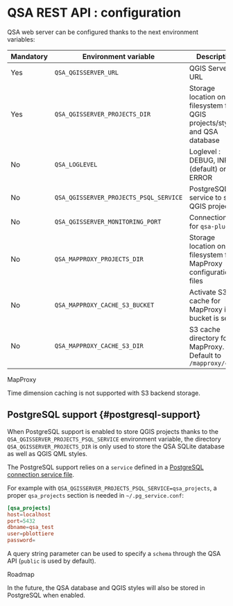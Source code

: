 # QSA REST API : configuration

QSA web server can be configured thanks to the next environment variables:

| Mandatory  | Environment variable                   |         Description                                                              |
|------------|----------------------------------------|----------------------------------------------------------------------------------|
| Yes        | `QSA_QGISSERVER_URL`                   | QGIS Server URL                                                                  |
| Yes        | `QSA_QGISSERVER_PROJECTS_DIR`          | Storage location on the filesystem for QGIS projects/styles and QSA database     |
| No         | `QSA_LOGLEVEL`                         | Loglevel : DEBUG, INFO (default) or ERROR                                        |
| No         | `QSA_QGISSERVER_PROJECTS_PSQL_SERVICE` | PostgreSQL service to store QGIS projects                                        |
| No         | `QSA_QGISSERVER_MONITORING_PORT`       | Connection port for `qsa-plugin`                                                 |
| No         | `QSA_MAPPROXY_PROJECTS_DIR`            | Storage location on the filesystem for MapProxy configuration files              |
| No         | `QSA_MAPPROXY_CACHE_S3_BUCKET`         | Activate S3 cache for MapProxy if bucket is set                                  |
| No         | `QSA_MAPPROXY_CACHE_S3_DIR`            | S3 cache directory for MapProxy. Default to `/mapproxy/cache`                    |

<div class="warning">
MapProxy

Time dimension caching is not supported with S3 backend storage.
</div>

## PostgreSQL support {#postgresql-support}

When PostgreSQL support is enabled to store QGIS projects thanks to the
`QSA_QGISSERVER_PROJECTS_PSQL_SERVICE` environment variable, the directory
`QSA_QGISSERVER_PROJECTS_DIR` is only used to store the QSA SQLite database as
well as QGIS QML styles.

The PostgreSQL support relies on a `service` defined in a [PostgreSQL connection
service file](https://www.postgresql.org/docs/current/libpq-pgservice.html).

For example with `QSA_QGISSERVER_PROJECTS_PSQL_SERVICE=qsa_projects`, a proper
`qsa_projects` section is needed in `~/.pg_service.conf`:

```` conf
[qsa_projects]
host=localhost
port=5432
dbname=qsa_test
user=pblottiere
password=
````

A query string parameter can be used to specify a `schema` through the QSA API
(`public` is used by default).

<div class="warning">
Roadmap

In the future, the QSA database and QGIS styles will also be stored in
PostgreSQL when enabled.
</div>
